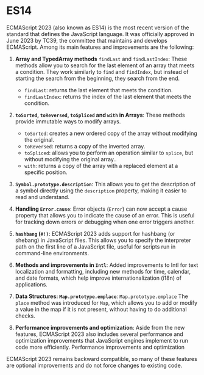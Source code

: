 # ES14
ECMAScript 2023 (also known as ES14) is the most recent version of the standard that defines the JavaScript language. It was officially approved in June 2023 by TC39, the committee that maintains and develops ECMAScript. Among its main features and improvements are the following:


1. **Array and TypedArray methods** `findLast` and `findLastIndex`: These methods allow you to search for the last element of an array that meets a condition. They work similarly to `find` and `findIndex`, but instead of starting the search from the beginning, they search from the end.
    * `findLast`: returns the last element that meets the condition.
    * `findLastIndex`: returns the index of the last element that meets the condition.

1. **`toSorted`, `toReversed`, `toSpliced` and `with` in Arrays**: These methods provide immutable ways to modify arrays.
    * `toSorted`: creates a new ordered copy of the array without modifying the original.
    * `toReversed`: returns a copy of the inverted array.
    * `toSpliced`: allows you to perform an operation similar to `splice`, but without modifying the original array..
    * `with`: returns a copy of the array with a replaced element at a specific position.

1. **`Symbol.prototype.description`**: This allows you to get the description of a symbol 
directly using the `description` property, making it easier to read and understand.

1. **Handling `Error.cause`**: Error objects (`Error`) can now accept a cause property that allows you to indicate the cause of an error. 
This is useful for tracking down errors or debugging when one error triggers another.

1. **`hashbang` (`#!)`**: ECMAScript 2023 adds support for hashbang (or shebang) 
in JavaScript files. This allows you to specify the interpreter path on the first 
line of a JavaScript file, useful for scripts run in command-line environments.

1. **Methods and improvements in `Intl`**: Added improvements to Intl for text 
localization and formatting, including new methods for time, calendar, 
and date formats, which help improve internationalization (i18n) of applications.

1. **Data Structures: `Map.prototype.emplace`**: `Map.prototype.emplace`
The `place` method was introduced for `Map`, which allows you to add or modify 
a value in the map if it is not present, without having to do additional checks.

1. **Performance improvements and optimization**: Aside from the new features, ECMAScript 2023 also includes several performance and optimization 
improvements that JavaScript engines implement to run code more efficiently.
Performance improvements and optimization

ECMAScript 2023 remains backward 
compatible, so many of these features are optional improvements and do not force 
changes to existing code.
